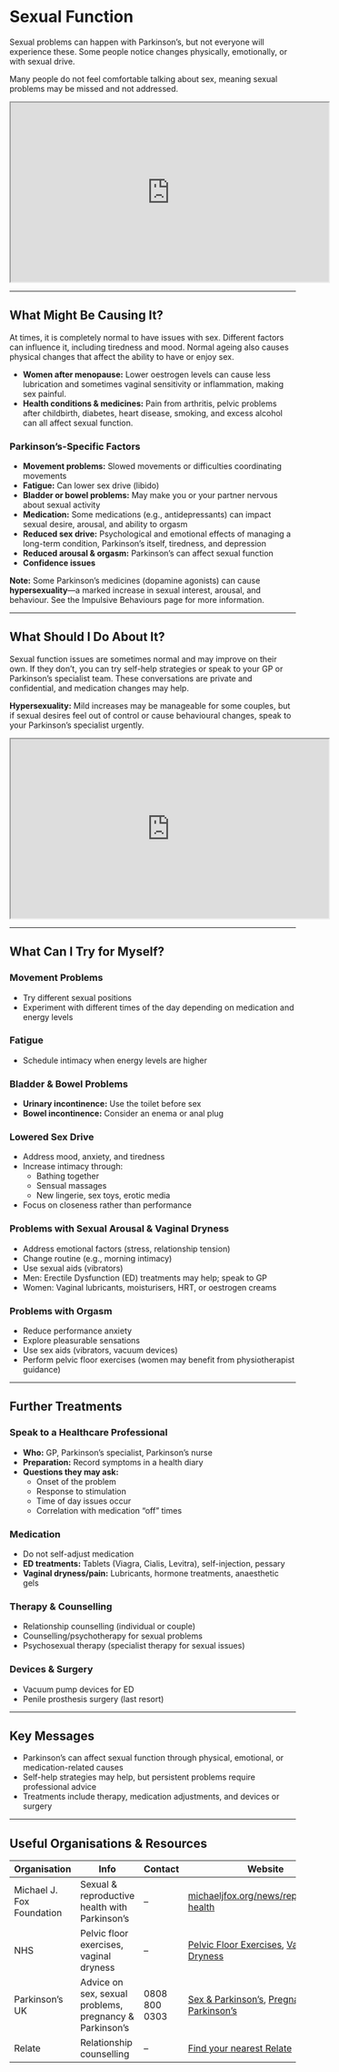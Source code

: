 # Sexual Function

Sexual problems can happen with Parkinson’s, but not everyone will experience these. Some people notice changes physically, emotionally, or with sexual drive.

Many people do not feel comfortable talking about sex, meaning sexual problems may be missed and not addressed.

<div class="video-container">
<iframe 
  width="560" 
  height="315" 
  src="https://www.youtube-nocookie.com/embed/uiZ91agHGLs" 
  title="YouTube video player" 
  allowfullscreen>
</iframe>
</div>

---

## What Might Be Causing It?

At times, it is completely normal to have issues with sex. Different factors can influence it, including tiredness and mood. Normal ageing also causes physical changes that affect the ability to have or enjoy sex.

- **Women after menopause:** Lower oestrogen levels can cause less lubrication and sometimes vaginal sensitivity or inflammation, making sex painful.
- **Health conditions & medicines:** Pain from arthritis, pelvic problems after childbirth, diabetes, heart disease, smoking, and excess alcohol can all affect sexual function.

### Parkinson’s-Specific Factors

- **Movement problems:** Slowed movements or difficulties coordinating movements
- **Fatigue:** Can lower sex drive (libido)
- **Bladder or bowel problems:** May make you or your partner nervous about sexual activity
- **Medication:** Some medications (e.g., antidepressants) can impact sexual desire, arousal, and ability to orgasm
- **Reduced sex drive:** Psychological and emotional effects of managing a long-term condition, Parkinson’s itself, tiredness, and depression
- **Reduced arousal & orgasm:** Parkinson’s can affect sexual function
- **Confidence issues**

**Note:** Some Parkinson’s medicines (dopamine agonists) can cause **hypersexuality**—a marked increase in sexual interest, arousal, and behaviour. See the Impulsive Behaviours page for more information.

---

## What Should I Do About It?

Sexual function issues are sometimes normal and may improve on their own. If they don’t, you can try self-help strategies or speak to your GP or Parkinson’s specialist team. These conversations are private and confidential, and medication changes may help.

**Hypersexuality:** Mild increases may be manageable for some couples, but if sexual desires feel out of control or cause behavioural changes, speak to your Parkinson’s specialist urgently.

<div class="video-container">
<iframe 
  width="560" 
  height="315" 
  src="https://www.youtube-nocookie.com/embed/66Q0yE8bU-Y" 
  title="YouTube video player" 
  allowfullscreen>
</iframe>
</div>

---

## What Can I Try for Myself?

### Movement Problems

- Try different sexual positions
- Experiment with different times of the day depending on medication and energy levels

### Fatigue

- Schedule intimacy when energy levels are higher

### Bladder & Bowel Problems

- **Urinary incontinence:** Use the toilet before sex
- **Bowel incontinence:** Consider an enema or anal plug

### Lowered Sex Drive

- Address mood, anxiety, and tiredness
- Increase intimacy through:
  - Bathing together
  - Sensual massages
  - New lingerie, sex toys, erotic media
- Focus on closeness rather than performance

### Problems with Sexual Arousal & Vaginal Dryness

- Address emotional factors (stress, relationship tension)
- Change routine (e.g., morning intimacy)
- Use sexual aids (vibrators)
- Men: Erectile Dysfunction (ED) treatments may help; speak to GP
- Women: Vaginal lubricants, moisturisers, HRT, or oestrogen creams

### Problems with Orgasm

- Reduce performance anxiety
- Explore pleasurable sensations
- Use sex aids (vibrators, vacuum devices)
- Perform pelvic floor exercises (women may benefit from physiotherapist guidance)

---

## Further Treatments

### Speak to a Healthcare Professional

- **Who:** GP, Parkinson’s specialist, Parkinson’s nurse
- **Preparation:** Record symptoms in a health diary
- **Questions they may ask:**
  - Onset of the problem
  - Response to stimulation
  - Time of day issues occur
  - Correlation with medication “off” times

### Medication

- Do not self-adjust medication
- **ED treatments:** Tablets (Viagra, Cialis, Levitra), self-injection, pessary
- **Vaginal dryness/pain:** Lubricants, hormone treatments, anaesthetic gels

### Therapy & Counselling

- Relationship counselling (individual or couple)
- Counselling/psychotherapy for sexual problems
- Psychosexual therapy (specialist therapy for sexual issues)

### Devices & Surgery

- Vacuum pump devices for ED
- Penile prosthesis surgery (last resort)

---

## Key Messages

- Parkinson’s can affect sexual function through physical, emotional, or medication-related causes
- Self-help strategies may help, but persistent problems require professional advice
- Treatments include therapy, medication adjustments, and devices or surgery

---

## Useful Organisations & Resources

| Organisation              | Info                                                    | Contact       | Website                                                                                                                                                                                                                                     |
| ------------------------- | ------------------------------------------------------- | ------------- | ------------------------------------------------------------------------------------------------------------------------------------------------------------------------------------------------------------------------------------------- |
| Michael J. Fox Foundation | Sexual & reproductive health with Parkinson’s           | –             | [michaeljfox.org/news/reproductive-health](https://www.michaeljfox.org/news/reproductive-health)                                                                                                                                            |
| NHS                       | Pelvic floor exercises, vaginal dryness                 | –             | [Pelvic Floor Exercises](https://www.nhs.uk/common-health-questions/womens-health/what-are-pelvic-floor-exercises/), [Vaginal Dryness](https://www.nhs.uk/conditions/vaginal-dryness/)                                                      |
| Parkinson’s UK            | Advice on sex, sexual problems, pregnancy & Parkinson’s | 0808 800 0303 | [Sex & Parkinson’s](https://www.parkinsons.org.uk/information-and-support/sex-and-parkinsons), [Pregnancy & Parkinson’s](https://www.parkinsons.org.uk/information-and-support/your-magazine/stories/pregnancy-and-parkinsons-ellies-story) |
| Relate                    | Relationship counselling                                | –             | [Find your nearest Relate](https://www.relate.org.uk/find-your-nearest-relate)                                                                                                                                                              |

```

```
